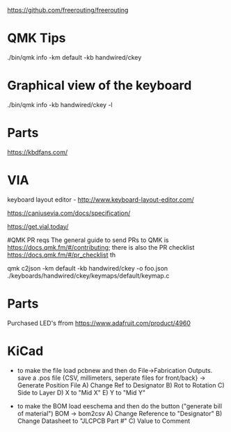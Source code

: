 https://github.com/freerouting/freerouting


# QMK Tips
./bin/qmk info -km default -kb handwired/ckey

# Graphical view of the keyboard
./bin/qmk info -kb handwired/ckey -l

# Parts
https://kbdfans.com/

# VIA
keyboard layout editor - http://www.keyboard-layout-editor.com/

https://caniusevia.com/docs/specification/

https://get.vial.today/

#QMK PR reqs
The general guide to send PRs to QMK is https://docs.qmk.fm/#/contributing; there is also the PR checklist https://docs.qmk.fm/#/pr_checklist th

qmk c2json -km default -kb handwired/ckey -o foo.json ./keyboards/handwired/ckey/keymaps/default/keymap.c


# Parts 
Purchased LED's ffrom https://www.adafruit.com/product/4960


# KiCad
 - to make the file load pcbnew and then do File->Fabrication Outputs.  save a .pos file {CSV, millimeters, seperate files for front/back} -> Generate Position File
	A) Change Ref to Designator
	B) Rot to Rotation
	C) Side to Layer
	D) X to "Mid X"
	E) Y to "Mid Y"
 
 - to make the BOM load eeschema and then do the button ("generate bill of material") BOM -> bom2csv
	A) Change Reference to "Designator"
	B) Change Datasheet to "JLCPCB Part #"
	C) Value to Comment